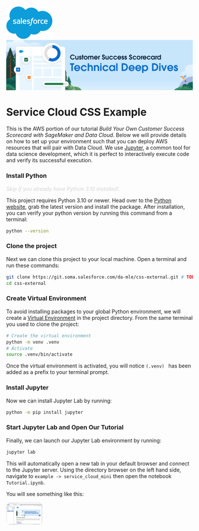 <p>
  <img src="../shared/sf.svg" width=125 >
  <img src="../shared/notebook-header.png">
</p>

# Service Cloud CSS Example

This is the AWS portion of our tutorial _Build Your Own Customer Success Scorecard with SageMaker and Data Cloud_. Below we will provide details on how to set up your environment such that you can deploy AWS resources that will pair with Data Cloud. We use [Jupyter](https://jupyter.org/), a common tool for data science development, which it is perfect to interactively execute code and verify its successful execution.

### Install Python

<p style="color: lightgrey;"><em>Skip if you already have Python 3.10 installed!.</em></p>

This project requires Python 3.10 or newer.  Head over to the [Python website](https://www.python.org/downloads/), grab the latest version and install the package.  After installation, you can verify your python version by running this command from a terminal:

```bash
python --version
```

### Clone the project

Next we can clone this project to your local machine.  Open a terminal and run these commands:

```bash
git clone https://git.soma.salesforce.com/da-mle/css-external.git # TODO: UPDATE THIS URL
cd css-external
```

### Create Virtual Environment

To avoid installing packages to your global Python environment, we will create a [Virtual Environment](https://docs.python.org/3/library/venv.html) in the project directory.  From the same terminal you used to clone the project:

```bash
# Create the virtual environment
python -m venv .venv
# Activate
source .venv/bin/activate
```

Once the virtual environment is activated, you will notice `(.venv) ` has been added as a prefix to your terminal prompt.

### Install Jupyter

Now we can install Jupyter Lab by running:

```bash
python -m pip install jupyter
```

### Start Jupyter Lab and Open Our Tutorial

Finally, we can launch our Jupyter Lab environment by running:

```bash
jupyter lab
```

This will automatically open a new tab in your default browser and connect to the Jupyter server.  Using the directory browser on the left hand side, navigate to `example -> service_cloud_mini` then open the notebook `Tutorial.ipynb`.

You will see something like this:

<img src="../shared/jupyter-lab.png" alt="Header" style="
    max-width: 100%;
    height: auto;
    max-height: 60px;
    border-radius: 10px;
">
